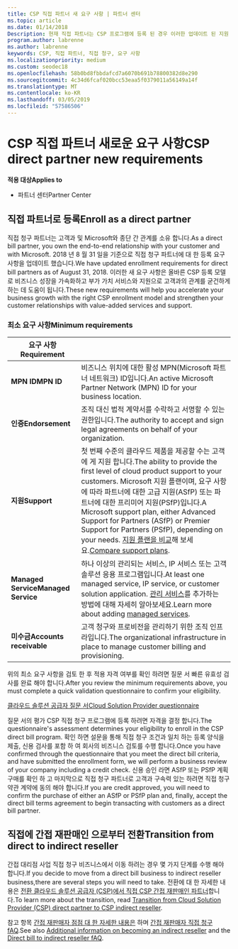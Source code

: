 ```yaml
---
title: CSP 직접 파트너 새 요구 사항 | 파트너 센터
ms.topic: article
ms.date: 01/14/2018
Description: 현재 직접 파트너는 CSP 프로그램에 등록 된 경우 이러한 업데이트 된 지원 및 서비스 요구 사항에 맞게 준비 해야 합니다.
program.author: labrenne
ms.author: labrenne
keywords: CSP, 직접 파트너, 직접 청구, 요구 사항
ms.localizationpriority: medium
ms.custom: seodec18
ms.openlocfilehash: 58b0bd8fbbdafcd7a6070b691b78800382d8e290
ms.sourcegitcommit: 4c34d6fcaf020bcc53eaa5f0379011a56149a14f
ms.translationtype: MT
ms.contentlocale: ko-KR
ms.lasthandoff: 03/05/2019
ms.locfileid: "57586506"
---
```

# <a name="csp-direct-partner-new-requirements"></a><span data-ttu-id="9f258-104">CSP 직접 파트너 새로운 요구 사항</span><span class="sxs-lookup"><span data-stu-id="9f258-104">CSP direct partner new requirements</span></span>

<span data-ttu-id="9f258-105">**적용 대상**</span><span class="sxs-lookup"><span data-stu-id="9f258-105">**Applies to**</span></span>

- <span data-ttu-id="9f258-106">파트너 센터</span><span class="sxs-lookup"><span data-stu-id="9f258-106">Partner Center</span></span>

## <a name="enroll-as-a-direct-partner"></a><span data-ttu-id="9f258-107">직접 파트너로 등록</span><span class="sxs-lookup"><span data-stu-id="9f258-107">Enroll as a direct partner</span></span>

<span data-ttu-id="9f258-108">직접 청구 파트너는 고객과 및 Microsoft와 종단 간 관계를 소유 합니다.</span><span class="sxs-lookup"><span data-stu-id="9f258-108">As a direct bill partner, you own the end-to-end relationship with your customer and with Microsoft.</span></span> <span data-ttu-id="9f258-109">2018 년 8 월 31 일을 기준으로 직접 청구 파트너에 대 한 등록 요구 사항을 업데이트 했습니다.</span><span class="sxs-lookup"><span data-stu-id="9f258-109">We have updated enrollment requirements for direct bill partners as of August 31, 2018.</span></span> <span data-ttu-id="9f258-110">이러한 새 요구 사항은 올바른 CSP 등록 모델로 비즈니스 성장을 가속화하고 부가 가치 서비스와 지원으로 고객과의 관계를 굳건하게 하는 데 도움이 됩니다.</span><span class="sxs-lookup"><span data-stu-id="9f258-110">These new requirements will help you accelerate your business growth with the right CSP enrollment model and strengthen your customer relationships with value-added services and support.</span></span> 

### <a name="minimum-requirements"></a><span data-ttu-id="9f258-111">최소 요구 사항</span><span class="sxs-lookup"><span data-stu-id="9f258-111">Minimum requirements</span></span>

|<span data-ttu-id="9f258-112">**요구 사항**</span><span class="sxs-lookup"><span data-stu-id="9f258-112">**Requirement**</span></span>|                             |
|--------------------------------|--------------------------------------------------------------|
|<span data-ttu-id="9f258-113">**MPN ID**</span><span class="sxs-lookup"><span data-stu-id="9f258-113">**MPN ID**</span></span>   |<span data-ttu-id="9f258-114">비즈니스 위치에 대한 활성 MPN(Microsoft 파트너 네트워크) ID입니다.</span><span class="sxs-lookup"><span data-stu-id="9f258-114">An active Microsoft Partner Network (MPN) ID for your business location.</span></span>   |
|<span data-ttu-id="9f258-115">**인증**</span><span class="sxs-lookup"><span data-stu-id="9f258-115">**Endorsement**</span></span>   |<span data-ttu-id="9f258-116">조직 대신 법적 계약서를 수락하고 서명할 수 있는 권한입니다.</span><span class="sxs-lookup"><span data-stu-id="9f258-116">The authority to accept and sign legal agreements on behalf of your organization.</span></span>|
|<span data-ttu-id="9f258-117">**지원**</span><span class="sxs-lookup"><span data-stu-id="9f258-117">**Support**</span></span>  |<span data-ttu-id="9f258-118">첫 번째 수준의 클라우드 제품을 제공할 수는 고객에 게 지원 합니다.</span><span class="sxs-lookup"><span data-stu-id="9f258-118">The ability to provide the first level of cloud product support to your customers.</span></span> <span data-ttu-id="9f258-119">Microsoft 지원 플랜이며, 요구 사항에 따라 파트너에 대한 고급 지원(ASfP) 또는 파트너에 대한 프리미어 지원(PSfP)입니다.</span><span class="sxs-lookup"><span data-stu-id="9f258-119">A Microsoft support plan, either Advanced Support for Partners (ASfP) or Premier Support for Partners (PSfP), depending on your needs.</span></span> <span data-ttu-id="9f258-120">[지원 플랜을 비교](https://partner.microsoft.com/en-US/support/partnersupport)해 보세요.</span><span class="sxs-lookup"><span data-stu-id="9f258-120">[Compare support plans](https://partner.microsoft.com/en-US/support/partnersupport).</span></span> |
|<span data-ttu-id="9f258-121">**Managed Service**</span><span class="sxs-lookup"><span data-stu-id="9f258-121">**Managed Service**</span></span>   |<span data-ttu-id="9f258-122">하나 이상의 관리되는 서비스, IP 서비스 또는 고객 솔루션 응용 프로그램입니다.</span><span class="sxs-lookup"><span data-stu-id="9f258-122">At least one managed service, IP service, or customer solution application.</span></span> <span data-ttu-id="9f258-123">[관리 서비스](https://partner.microsoft.com/en-US/business-opportunities/managed-services-provider)를 추가하는 방법에 대해 자세히 알아보세요.</span><span class="sxs-lookup"><span data-stu-id="9f258-123">Learn more about adding [managed services](https://partner.microsoft.com/en-US/business-opportunities/managed-services-provider).</span></span>|
|<span data-ttu-id="9f258-124">**미수금**</span><span class="sxs-lookup"><span data-stu-id="9f258-124">**Accounts receivable**</span></span> |<span data-ttu-id="9f258-125">고객 청구와 프로비전을 관리하기 위한 조직 인프라입니다.</span><span class="sxs-lookup"><span data-stu-id="9f258-125">The organizational infrastructure in place to manage customer billing and provisioning.</span></span> 

<span data-ttu-id="9f258-126">위의 최소 요구 사항을 검토 한 후 적용 자격 여부를 확인 하려면 질문 서 빠른 유효성 검사를 완료 해야 합니다.</span><span class="sxs-lookup"><span data-stu-id="9f258-126">After you review the minimum requirements above, you must complete a quick validation questionnaire to confirm your eligibility.</span></span> 

[<span data-ttu-id="9f258-127">클라우드 솔루션 공급자 질문 서</span><span class="sxs-lookup"><span data-stu-id="9f258-127">Cloud Solution Provider questionnaire</span></span>](https://partner.microsoft.com/cloud-solution-provider/assessment)

<span data-ttu-id="9f258-128">질문 서의 평가 CSP 직접 청구 프로그램에 등록 하려면 자격을 결정 합니다.</span><span class="sxs-lookup"><span data-stu-id="9f258-128">The questionnaire's assessment determines your eligibility to enroll in the CSP direct bill program.</span></span> <span data-ttu-id="9f258-129">확인 하면 설문을 통해 직접 청구 조건과 일치 하는 등록 양식을 제출, 신용 검사를 포함 하 여 회사의 비즈니스 검토를 수행 합니다.</span><span class="sxs-lookup"><span data-stu-id="9f258-129">Once you have confirmed through the questionnaire that you meet the direct bill criteria, and have submitted the enrollment form, we will perform a business review of your company including a credit check.</span></span> <span data-ttu-id="9f258-130">신용 승인 라면 ASfP 또는 PSfP 계획 구매를 확인 하 고 마지막으로 직접 청구 파트너로 고객과 구속력 있는 하려면 직접 청구 약관 계약에 동의 해야 합니다.</span><span class="sxs-lookup"><span data-stu-id="9f258-130">If you are credit approved, you will need to confirm the purchase of either an ASfP or PSfP plan and, finally, accept the direct bill terms agreement to begin transacting with customers as a direct bill partner.</span></span>

## <a name="transition-from-direct-to-indirect-reseller"></a><span data-ttu-id="9f258-131">직접에 간접 재판매인 으로부터 전환</span><span class="sxs-lookup"><span data-stu-id="9f258-131">Transition from direct to indirect reseller</span></span>

<span data-ttu-id="9f258-132">간접 대리점 사업 직접 청구 비즈니스에서 이동 하려는 경우 몇 가지 단계를 수행 해야 합니다.</span><span class="sxs-lookup"><span data-stu-id="9f258-132">If you decide to move from a direct bill business to indirect reseller business,there are several steps you will need to take.</span></span> <span data-ttu-id="9f258-133">전환에 대 한 자세한 내용은 [전환 클라우드 솔루션 공급자 (CSP)에서 직접 CSP 간접 재판매인 파트너](transition-direct-to-indirect.md)합니다.</span><span class="sxs-lookup"><span data-stu-id="9f258-133">To learn more about the transition, read [Transition from Cloud Solution Provider (CSP) direct partner to CSP indirect reseller](transition-direct-to-indirect.md).</span></span> 

<span data-ttu-id="9f258-134">참고 항목 [간접 재판매자 점점 대 한 자세한 내용은](https://assetsprod.microsoft.com/csp-directbill-to-indirect-transition.pdf) 하며 [간접 재판매자 직접 청구 fAQ](https://assetsprod.microsoft.com/mpn/direct-bill-partner-faq.pdf).</span><span class="sxs-lookup"><span data-stu-id="9f258-134">See also [Additional information on becoming an indirect reseller](https://assetsprod.microsoft.com/csp-directbill-to-indirect-transition.pdf) and the [Direct bill to indirect reseller fAQ](https://assetsprod.microsoft.com/mpn/direct-bill-partner-faq.pdf).</span></span>
